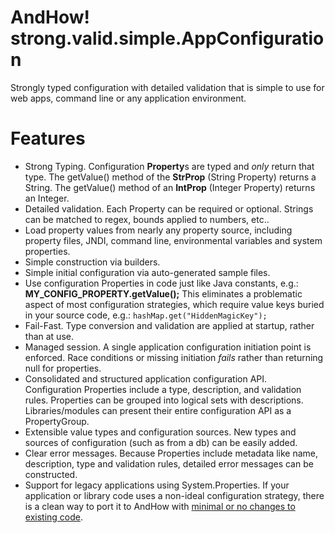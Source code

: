 # AndHow! strong.valid.simple.AppConfiguration #
Strongly typed configuration with detailed validation that is simple to use for web apps, command line or any application environment.

# Features #
*	Strong Typing.  Configuration **Property**s are typed and _only_ return that type.
	The getValue() method of the **StrProp** (String Property) returns a String.
	The getValue() method of an **IntProp** (Integer Property) returns an Integer.
*	Detailed validation.  Each Property can be required or optional.
	Strings can be matched to regex, bounds applied to numbers, etc..
*	Load property values from nearly any property source, including property files, JNDI, command line, environmental variables and system properties.
*	Simple construction via builders.
*	Simple initial configuration via auto-generated sample files.
*	Use configuration Properties in code just like Java constants, e.g.: **MY_CONFIG_PROPERTY.getValue();**
	This eliminates a problematic aspect of most configuration strategies, which require
	value keys buried in your source code, e.g.: `hashMap.get("HiddenMagicKey");`
*	Fail-Fast.  Type conversion and validation are applied at startup, rather than at use.
*	Managed session.  A single application configuration initiation point is enforced.
	Race conditions or missing initiation *fails* rather than returning null for properties.
*	Consolidated and structured application configuration API.  Configuration Properties include
	a type, description, and validation rules.  Properties can be grouped into logical sets
	with descriptions.
	Libraries/modules can present their entire configuration API as a PropertyGroup.
*	Extensible value types and configuration sources.  New types and sources of
	configuration (such as from a db) can be easily added.
*	Clear error messages.  Because Properties include metadata like name, description,
	type and validation rules, detailed error messages can be constructed.
*	Support for legacy applications using System.Properties.
	If your application or library code uses a non-ideal configuration strategy, there is a clean way to port it to AndHow with [minimal or no changes to existing code](https://github.com/eeverman/andhow/wiki/Working-with-Legacy-Applications).